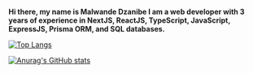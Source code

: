 **Hi there, my name is Malwande Dzanibe I am a web developer with 3 years of experience in NextJS, ReactJS, TypeScript, JavaScript, ExpressJS, Prisma ORM, and SQL databases.**

[![Top Langs](https://github-readme-stats.vercel.app/api/top-langs/?username=Malwande-Dzanibe&layout=compact)](https://github.com/anuraghazra/github-readme-stats)

[![Anurag's GitHub stats](https://github-readme-stats.vercel.app/api?username=Malwande-Dzanibe)](https://github.com/anuraghazra/github-readme-stats)
